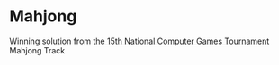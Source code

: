 # Mahjong
Winning solution from [the 15th National Computer Games Tournament](http://computergames.caai.cn/info/news20200820.html) Mahjong Track
